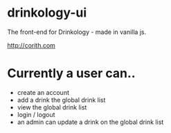 # drinkology-ui
The front-end for Drinkology - made in vanilla js.

http://corith.com

# Currently a user can..
- create an account
- add a drink the global drink list
- view the global drink list
- login / logout
- an admin can update a drink on the global drink list
